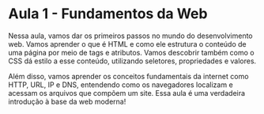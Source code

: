 # Aula 1 - Fundamentos da Web
Nessa aula, vamos dar os primeiros passos no mundo do desenvolvimento web. Vamos aprender o que é HTML e como ele estrutura o conteúdo de uma página por meio de tags e atributos. Vamos descobrir também como o CSS dá estilo a esse conteúdo, utilizando seletores, propriedades e valores.

Além disso, vamos aprender os conceitos fundamentais da internet como HTTP, URL, IP e DNS, entendendo como os navegadores localizam e acessam os arquivos que compõem um site. Essa aula é uma verdadeira introdução à base da web moderna! 
